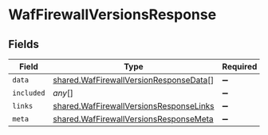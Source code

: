 # WafFirewallVersionsResponse


## Fields

| Field                                                                                              | Type                                                                                               | Required                                                                                           | Description                                                                                        |
| -------------------------------------------------------------------------------------------------- | -------------------------------------------------------------------------------------------------- | -------------------------------------------------------------------------------------------------- | -------------------------------------------------------------------------------------------------- |
| `data`                                                                                             | [shared.WafFirewallVersionResponseData](../../models/shared/waffirewallversionresponsedata.md)[]   | :heavy_minus_sign:                                                                                 | N/A                                                                                                |
| `included`                                                                                         | *any*[]                                                                                            | :heavy_minus_sign:                                                                                 | N/A                                                                                                |
| `links`                                                                                            | [shared.WafFirewallVersionsResponseLinks](../../models/shared/waffirewallversionsresponselinks.md) | :heavy_minus_sign:                                                                                 | N/A                                                                                                |
| `meta`                                                                                             | [shared.WafFirewallVersionsResponseMeta](../../models/shared/waffirewallversionsresponsemeta.md)   | :heavy_minus_sign:                                                                                 | N/A                                                                                                |